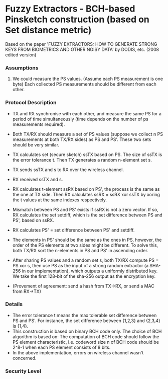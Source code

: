 # Fuzzy Extractors - BCH-based Pinsketch construction (based on Set distance metric)

Based on the paper 'FUZZY EXTRACTORS: HOW TO GENERATE STRONG KEYS FROM BIOMETRICS AND OTHER NOISY DATA' by DODIS, etc. (2008 edited version)

### Assumptions
1. We could measure the PS values. (Assume each PS measurement is one byte) Each collected PS measurements should be different from each other.

### Protocol Description

- TX and RX synchronise with each other, and measure the same PS for a period of time simultaneously (time depends on the number of ps measurements required).
- Both TX/RX should measure a set of PS values (suppose we collect n PS measurements at both TX/RX sides) as PS and PS'. These two sets should be very similar. 
- TX calculates set (secure sketch) ssTX based on PS. The size of ssTX is the error tolerance t. Then TX generates a random n-element set s. 
- TX sends ssTX and s to RX over the wireless channel.
- RX received ssTX and s. 
- RX calculates t-element ssRX based on PS', the process is the same as the one at TX side. Then RX calculates ssRX = ssRX xor ssTX by xoring the t values at the same indexes respectively.
- Mismatch between PS and PS' exists if ssRX is not a zero vector. If so, RX calculates the set setdiff, which is the set difference between PS and PS', based on ssRX.
- RX calculates PS' = set difference between PS' and setdiff. 
- The elements in PS' should be the same as the ones in PS, however, the order of the PS elements at two sides might be different. To solve this, both TX/RX sort the n-elements in PS and PS' in ascending order.
- After sharing PS values and a random set s, both TX/RX compute PS = PS xor s, then use PS as the input of a strong random extractor (a SHA-256 in our implementation), which outputs a uniformly distributed key. We take the first 128-bit of the sha-256 output as the encryption key.


- (Provement of agreement: send a hash from TX->RX, or send a MAC from RX->TX)

### Details

- The error tolerance t means the max tolerable set difference between PS and PS'. For instance, the set difference between {1,2,3} and {2,3,4} is {1,4}.
- This construction is based on binary BCH code only. The choice of BCH algorithm is based on: The computation of BCH code should follow the PS element characteristic, i.e. codeword size n of BCH code should be 2^8-1 when each PS element consists of 8 bits. 
- In the above implementation, errors on wireless channel wasn't concerned.

### Security Level
